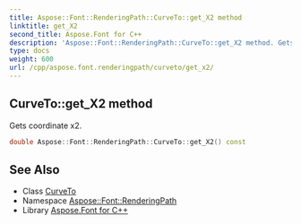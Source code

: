 ```yaml
---
title: Aspose::Font::RenderingPath::CurveTo::get_X2 method
linktitle: get_X2
second_title: Aspose.Font for C++
description: 'Aspose::Font::RenderingPath::CurveTo::get_X2 method. Gets coordinate x2 in C++.'
type: docs
weight: 600
url: /cpp/aspose.font.renderingpath/curveto/get_x2/
---
```

## CurveTo::get_X2 method


Gets coordinate x2.

```cpp
double Aspose::Font::RenderingPath::CurveTo::get_X2() const
```

## See Also

* Class [CurveTo](../)
* Namespace [Aspose::Font::RenderingPath](../../)
* Library [Aspose.Font for C++](../../../)
